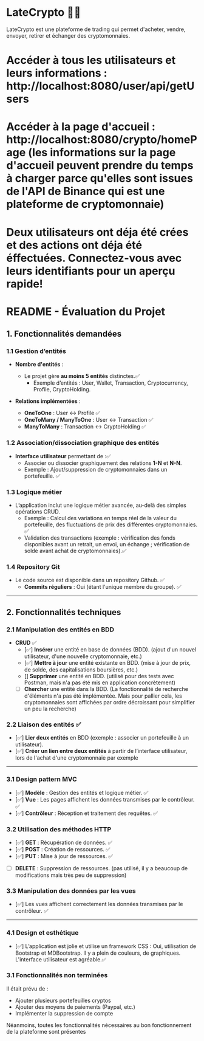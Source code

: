 # LateCrypto 🚀💸

LateCrypto est une plateforme de trading qui permet d'acheter, vendre, envoyer, retirer et échanger des cryptomonnaies.

# Accéder à tous les utilisateurs et leurs informations : http://localhost:8080/user/api/getUsers
# Accéder à la page d'accueil : http://localhost:8080/crypto/homePage (les informations sur la page d'accueil peuvent prendre du temps à charger parce qu'elles sont issues de l'API de Binance qui est une plateforme de cryptomonnaie)

# Deux utilisateurs ont déja été crées et des actions ont déja été éffectuées. Connectez-vous avec leurs identifiants pour un aperçu rapide!

# **README - Évaluation du Projet**

## **1. Fonctionnalités demandées**

### **1.1 Gestion d’entités**

- **Nombre d'entités** :
  - Le projet gère **au moins 5 entités** distinctes.✅
    - Exemple d’entités : User, Wallet, Transaction, Cryptocurrency, Profile, CryptoHolding.
      
- **Relations implémentées** :
  - **OneToOne** : User <-> Profile ✅
  - **OneToMany / ManyToOne** : User <-> Transaction ✅
  - **ManyToMany** : Transaction <-> CryptoHolding ✅

### **1.2 Association/dissociation graphique des entités**

- **Interface utilisateur** permettant de :✅
  - Associer ou dissocier graphiquement des relations **1-N** et **N-N**.
  - Exemple : Ajout/suppression de cryptomonnaies dans un portefeuille. ✅

### **1.3 Logique métier**
- L’application inclut une logique métier avancée, au-delà des simples opérations CRUD.
  - Exemple : Calcul des variations en temps réel de la valeur du portefeuille, des fluctuations de prix des différentes cryptomonnaies. ✅
  - Validation des transactions (exemple : vérification des fonds disponibles avant un retrait, un envoi, un échange ; vérification de solde avant achat de cryptomonnaies).✅

### **1.4 Repository Git**
- Le code source est disponible dans un repository Github. ✅
  - **Commits réguliers** : Oui (étant l'unique membre du groupe). ✅

---

## **2. Fonctionnalités techniques**

### **2.1 Manipulation des entités en BDD**

- **CRUD** ✅
  - [✅]  **Insérer** une entité en base de données (BDD). (ajout d'un nouvel utilisateur, d'une nouvelle cryptomonnaie, etc.)
  - [✅]  **Mettre à jour** une entité existante en BDD. (mise à jour de prix, de solde, des capitalisations boursières, etc.)
  - []  **Supprimer** une entité en BDD. (utilisé pour des tests avec Postman, mais n'a pas été mis en application concrètement)
  - [ ] **Chercher** une entité dans la BDD. (La fonctionnalité de recherche d'éléments n'a pas été implémentée. Mais pour pallier cela, les cryptomonnaies sont affichées par ordre décroissant pour simplifier un peu la recherche)

### **2.2 Liaison des entités** ✅
- [✅] **Lier deux entités** en BDD (exemple : associer un portefeuille à un utilisateur).
- [✅]  **Créer un lien entre deux entités** à partir de l’interface utilisateur, lors de l'achat d'une cryptomonnaie par exemple

---

### **3.1 Design pattern MVC**

- [✅]  **Modèle** : Gestion des entités et logique métier. ✅
- [✅]  **Vue** : Les pages affichent les données transmises par le contrôleur. ✅
- [✅]  **Contrôleur** : Réception et traitement des requêtes. ✅

### **3.2 Utilisation des méthodes HTTP**
- [✅]  **GET** : Récupération de données. ✅
- [✅]  **POST** : Création de ressources. ✅
- [✅]  **PUT** : Mise à jour de ressources. ✅
- [ ] **DELETE** : Suppression de ressources. (pas utilisé, il y a beaucoup de modifications mais très peu de suppression)

### **3.3 Manipulation des données par les vues**
- [✅]  Les vues affichent correctement les données transmises par le contrôleur. ✅

---

### **4.1 Design et esthétique**
- [✅]  L’application est jolie et utilise un framework CSS : Oui, utilisation de Bootstrap et MDBootstrap. Il y a plein de couleurs, de graphiques. L'interface utilisateur est agréable.✅

### **3.1 Fonctionnalités non terminées**
Il était prévu de :
- Ajouter plusieurs portefeuilles cryptos
- Ajouter des moyens de paiements (Paypal, etc.)
- Implémenter la suppression de compte

Néanmoins, toutes les fonctionnalités nécessaires au bon fonctionnement de la plateforme sont présentes
